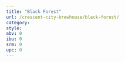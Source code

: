 ```yaml
---
title: "Black Forest"
url: /crescent-city-brewhouse/black-forest/
category: 
style: 
abv: 0
ibu: 0
srm: 0
upc: 0
---
```


